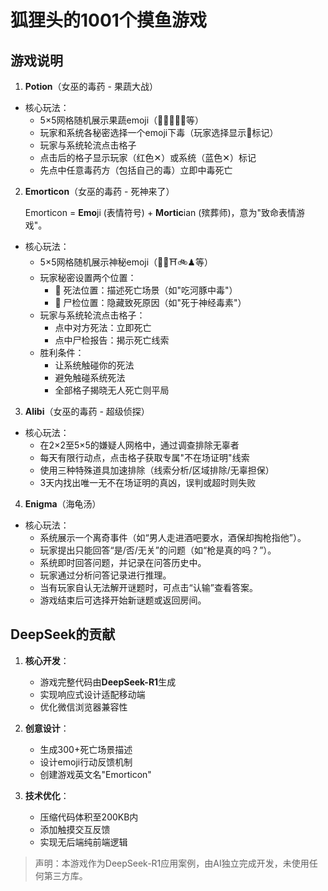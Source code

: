 # 狐狸头的1001个摸鱼游戏

## 游戏说明

1. **Potion**（女巫的毒药 - 果蔬大战）
- 核心玩法：
  * 5×5网格随机展示果蔬emoji（🍏🍌🍈🥥🌾等）
  * 玩家和系统各秘密选择一个emoji下毒（玩家选择显示🧪标记）
  * 玩家与系统轮流点击格子
  * 点击后的格子显示玩家（红色✕）或系统（蓝色✕）标记
  * 先点中任意毒药方（包括自己的毒）立即中毒死亡

2. **Emorticon**（女巫的毒药 - 死神来了）

     Emorticon = **Emo**ji (表情符号) + **Mortic**ian (殡葬师)，意为"致命表情游戏"。

- 核心玩法：
  * 5×5网格随机展示神秘emoji（🏦🔮⛩🚲♟等）
  * 玩家秘密设置两个位置：
    - 🧪 死法位置：描述死亡场景（如"吃河豚中毒"）
    - 📜 尸检位置：隐藏致死原因（如"死于神经毒素"）
  * 玩家与系统轮流点击格子：
    - 点中对方死法：立即死亡
    - 点中尸检报告：揭示死亡线索
  * 胜利条件：
    - 让系统触碰你的死法
    - 避免触碰系统死法
    - 全部格子揭晓无人死亡则平局

3. **Alibi**（女巫的毒药 - 超级侦探）

- 核心玩法：
  * 在2×2至5×5的嫌疑人网格中，通过调查排除无辜者  
  * 每天有限行动点，点击格子获取专属"不在场证明"线索  
  * 使用三种特殊道具加速排除（线索分析/区域排除/无辜担保）  
  * 3天内找出唯一无不在场证明的真凶，误判或超时则失败  

4. **Enigma**（海龟汤）

- 核心玩法：
  * 系统展示一个离奇事件（如“男人走进酒吧要水，酒保却掏枪指他”）。
  * 玩家提出只能回答“是/否/无关”的问题（如“枪是真的吗？”）。
  * 系统即时回答问题，并记录在问答历史中。
  * 玩家通过分析问答记录进行推理。
  * 当有玩家自认无法解开谜题时，可点击“认输”查看答案。
  * 游戏结束后可选择开始新谜题或返回房间。

## DeepSeek的贡献
1. **核心开发**：
   - 游戏完整代码由**DeepSeek-R1**生成
   - 实现响应式设计适配移动端
   - 优化微信浏览器兼容性

2. **创意设计**：
   - 生成300+死亡场景描述
   - 设计emoji行动反馈机制
   - 创建游戏英文名"Emorticon"

3. **技术优化**：
   - 压缩代码体积至200KB内
   - 添加触摸交互反馈
   - 实现无后端纯前端逻辑

> 声明：本游戏作为DeepSeek-R1应用案例，由AI独立完成开发，未使用任何第三方库。
